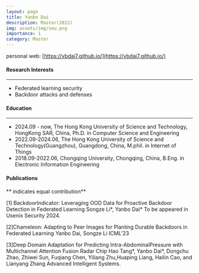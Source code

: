 ```yaml
---
layout: page
title: Yanbo Dai 
description: Master(2022)
img: assets/img/seu.png
importance: 1
category: Master
---
```


personal web: [https://ybdai7.github.io/](https://ybdai7.github.io/)
#### Research Interests
---
- Federated learning security
- Backdoor attacks and defenses

#### Education
---
- 2024.09 - now, The Hong Kong University of Science and Technology, HongKong SAR, China, Ph.D. in Computer Science and Engineering
- 2022.09-2024.06, The Hong Kong University of Science and Technology(Guangzhou), Guangdong, China, M.phil. in Internet of Things
- 2018.09-2022.06, Chongqing University, Chongqing, China, B.Eng. in Electronic Information Engineering

#### Publications
** indicates equal contribution**

[1] BackdoorIndicator: Leveraging OOD Data for Proactive Backdoor Detection in Federated Learning
Songze Li*, Yanbo Dai*
To be appeared in Usenix Security 2024.

[2]Chameleon: Adapting to Peer Images for Planting Durable Backdoors in Federated Learning
Yanbo Dai, Songze Li
ICML’23    

[3]Deep Domain Adaptation for Predicting Intra-AbdominalPressure with Multichannel Attention Fusion Radar Chip
Hao Tang*, Yanbo Dai*, Dongchu Zhao, Zhiwei Sun, Fuqiang Chen, Yiliang Zhu,Huaping Liang, Hailin Cao, and Lianyang Zhang
Advanced Intelligent Systems.